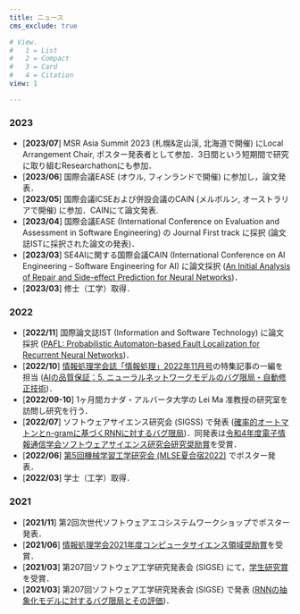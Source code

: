 ```yaml
---
title: ニュース
cms_exclude: true

# View.
#   1 = List
#   2 = Compact
#   3 = Card
#   4 = Citation
view: 1

---
```

### 2023
- [**2023/07**] MSR Asia Summit 2023 (札幌&定山渓, 北海道で開催) にLocal Arrangement Chair, ポスター発表者として参加．3日間という短期間で研究に取り組むResearchathonにも参加．
- [**2023/06**] 国際会議EASE (オウル, フィンランドで開催) に参加し，論文発表．
- [**2023/05**] 国際会議ICSEおよび併設会議のCAIN (メルボルン, オーストラリアで開催) に参加．CAINにて論文発表.
- [**2023/04**] 国際会議EASE (International Conference on Evaluation and Assessment in Software Engineering) の Journal First track に採択 (論文誌ISTに採択された論文の発表)．
- [**2023/03**] SE4AIに関する国際会議CAIN (International Conference on AI Engineering – Software Engineering for AI) に論文採択 ([An Initial Analysis of Repair and Side-effect Prediction for Neural Networks](/ja/publication/ishimoto-2023-initial/))．
- [**2023/03**] 修士（工学）取得．

### 2022
- [**2022/11**] 国際論文誌IST (Information and Software Technology) に論文採択 ([PAFL: Probabilistic Automaton-based Fault Localization for Recurrent Neural Networks](/ja/publication/ishimoto-2023-pafl/))．
- [**2022/10**] [情報処理学会誌「情報処理」2022年11月号](https://www.fujisan.co.jp/product/1377/b/2309162/)の特集記事の一編を担当 ([AIの品質保証：5. ニューラルネットワークモデルのバグ限局・自動修正技術](https://ipsj.ixsq.nii.ac.jp/ej/?action=pages_view_main&active_action=repository_view_main_item_detail&item_id=220374&item_no=1&page_id=13&block_id=8))．
- [**2022/09-10**] 1ヶ月間カナダ・アルバータ大学の Lei Ma 准教授の研究室を訪問し研究を行う．
- [**2022/07**] ソフトウェアサイエンス研究会 (SIGSS) で発表 ([確率的オートマトンとn-gramに基づくRNNに対するバグ限局](https://ken.ieice.org/ken/paper/20220729XCLV/))．同発表は[令和4年度電子情報通信学会ソフトウェアサイエンス研究会研究奨励賞](https://www.ieice.org/iss/ss/award.html)を受賞．
- [**2022/06**] [第5回機械学習工学研究会 (MLSE夏合宿2022)](https://mlxse.connpass.com/event/248383/) でポスター発表．
- [**2022/03**] 学士（工学）取得．

### 2021
- [**2021/11**] 第2回次世代ソフトウェアエコシステムワークショップでポスター発表．
- [**2021/06**] [情報処理学会2021年度コンピュータサイエンス領域奨励賞](https://www.ipsj.or.jp/award/cs-awardee-2021.html)を受賞．
- [**2021/03**] 第207回ソフトウェア工学研究発表会 (SIGSE) にて，[学生研究賞](https://www.ipsj.or.jp/award/se-award1.html)を受賞．
- [**2021/03**] 第207回ソフトウェア工学研究発表会 (SIGSE) で発表 ([RNNの抽象化モデルに対するバグ限局とその評価](https://ipsj.ixsq.nii.ac.jp/ej/index.php?active_action=repository_view_main_item_detail&page_id=13&block_id=8&item_id=209659&item_no=1))．
